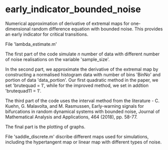 # early_indicator_bounded_noise
Numerical approximation of derivative of extremal maps for one-dimensional random difference equation with bounded noise. This provides an early indicator for critical transitions.

File 'lambda_estimate.m'

The first part of the code simulate $n$ number of data with different number of noise realisations on the variable 'sample_size'. 

In the second part, we approximate the derivative of the extremal map by constructing a normalised histogram data with number of bins 'BinNo' and portion of data 'data_portion'. Our first quadratic method in the paper, we set 'brutequad = 1', while for the improved method, we set in addtion 'brutequad11 = 1'. 

The third part of the code uses the interval method from the literature - C. Kuehn, G. Malavolta, and M. Rasmussen, Early-warning signals for bifurcations in random dynamical systems with bounded noise, Journal of Mathematical Analysis and Applications, 464 (2018), pp. 58-77.

The final part is the plotting of graphs.

File 'saddle_discrete.m' discribe different maps used for simulations, including the hypertangent map or linear map with different types of noise.
